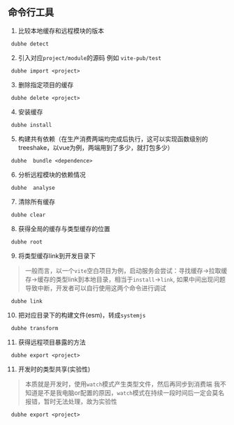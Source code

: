 ## 命令行工具

1.  比较本地缓存和远程模块的版本
```shell 
 dubhe detect 
```

2.  引入对应`project/module`的源码 例如 `vite-pub/test`
```shell 
 dubhe import <project>
```

3. 删除指定项目的缓存

```shell 
 dubhe delete <project> 
```
4. 安装缓存

```shell 
 dubhe install
```

5.  构建共有依赖（在生产消费两端均完成后执行，这可以实现函数级别的treeshake，以vue为例，两端用到了多少，就打包多少）
```shell 
 dubhe  bundle <dependence>
```
6.  分析远程模块的依赖情况

```shell 
 dubhe  analyse 
```

7.  清除所有缓存

```shell 
 dubhe clear
```


8. 获得全局的缓存与类型缓存的位置 
```shell 
 dubhe root
```

9. 将类型缓存link到开发目录下
> 一般而言，以一个`vite`空白项目为例，启动服务会尝试：寻找缓存->拉取缓存->缓存的类型link到本地目录，相当于`install`->`link`,
> 如果中间出现问题导致中断，开发者可以自行使用这两个命令进行调试
```shell 
 dubhe link
```

10. 把对应目录下的构建文件(esm)，转成`systemjs`
```shell 
 dubhe transform
```

11. 获得远程项目暴露的方法
```shell 
 dubhe export <project>
```

11. 开发时的类型共享(实验性)
> 本质就是开发时，使用`watch`模式产生类型文件，然后再同步到消费端
> 我不知道是不是我电脑or配置的原因，`watch`模式在持续一段时间后一定会莫名报错，暂时无法处理，故为实验性
```shell 
 dubhe export <project>
```